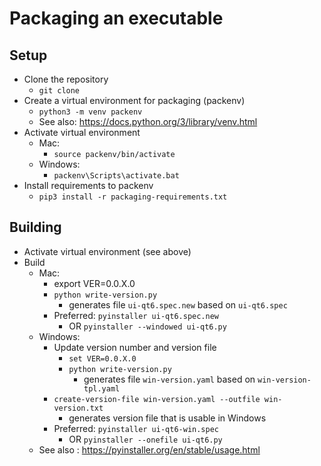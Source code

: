 # Packaging an executable

## Setup
- Clone the repository
  - `git clone`
- Create a virtual environment for packaging (packenv)
  - `python3 -m venv packenv`
  - See also: https://docs.python.org/3/library/venv.html
- Activate virtual environment
  - Mac:
    - `source packenv/bin/activate`
  - Windows:
    - `packenv\Scripts\activate.bat`
 - Install requirements to packenv
   - `pip3 install -r packaging-requirements.txt`

## Building
- Activate virtual environment (see above)
- Build
  - Mac:
    - export VER=0.0.X.0
    - `python write-version.py`
      - generates file `ui-qt6.spec.new` based on `ui-qt6.spec`
    - Preferred: `pyinstaller ui-qt6.spec.new`
      - OR `pyinstaller --windowed ui-qt6.py`
  - Windows:
    - Update version number and version file 
      - `set VER=0.0.X.0`
      - `python write-version.py`
        - generates file `win-version.yaml` based on `win-version-tpl.yaml`
     - `create-version-file win-version.yaml --outfile win-version.txt`
        - generates version file that is usable in Windows
    - Preferred: `pyinstaller ui-qt6-win.spec`
      - OR `pyinstaller --onefile ui-qt6.py`
  - See also : https://pyinstaller.org/en/stable/usage.html

